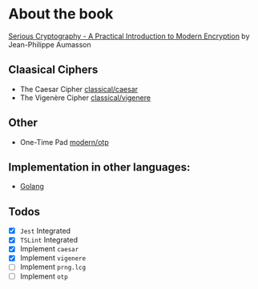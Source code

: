 # About the book

[Serious Cryptography - A Practical Introduction to Modern Encryption](https://nostarch.com/seriouscrypto) by Jean-Philippe Aumasson

## Claasical Ciphers

- The Caesar Cipher [classical/caesar](classical/caesar)
- The Vigenère Cipher [classical/vigenere](classical/vigenere)

## Other

- One-Time Pad [modern/otp](modern/otp)

## Implementation in other languages:

- [Golang](https://github.com/ziliwesley/serious-cryptography)

## Todos

- [x] `Jest` Integrated
- [x] `TSLint` Integrated
- [x] Implement `caesar`
- [x] Implement `vigenere`
- [ ] Implement `prng.lcg`
- [ ] Implement `otp`

